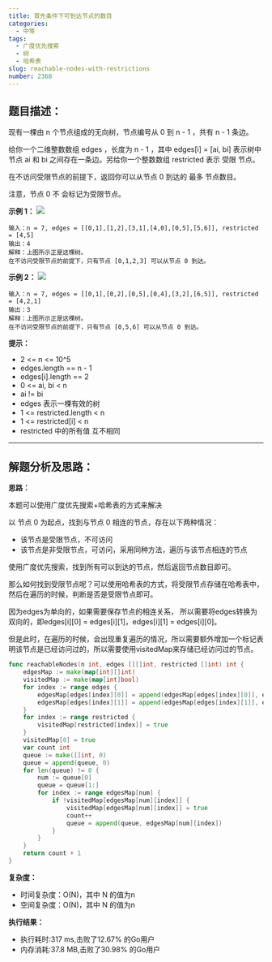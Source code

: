 ```yaml
---
title: 首先条件下可到达节点的数目
categories:
  - 中等
tags:
  - 广度优先搜索
  - 树
  - 哈希表
slug: reachable-nodes-with-restrictions
number: 2368
---
```


## 题目描述：

现有一棵由 n 个节点组成的无向树，节点编号从 0 到 n - 1 ，共有 n - 1 条边。

给你一个二维整数数组 edges ，长度为 n - 1 ，其中 edges[i] = [ai, bi] 表示树中节点 ai 和 bi 之间存在一条边。另给你一个整数数组 restricted 表示 受限 节点。

在不访问受限节点的前提下，返回你可以从节点 0 到达的 最多 节点数目。

注意，节点 0 不 会标记为受限节点。

**示例 1：**
![](/img/leetcode/2368首先条件下可到达节点的数目/ex1drawio.png)
```
输入：n = 7, edges = [[0,1],[1,2],[3,1],[4,0],[0,5],[5,6]], restricted = [4,5]
输出：4
解释：上图所示正是这棵树。
在不访问受限节点的前提下，只有节点 [0,1,2,3] 可以从节点 0 到达。
```

**示例 2：**
![](/img/leetcode/2368首先条件下可到达节点的数目/ex2drawio.png)
```
输入：n = 7, edges = [[0,1],[0,2],[0,5],[0,4],[3,2],[6,5]], restricted = [4,2,1]
输出：3
解释：上图所示正是这棵树。
在不访问受限节点的前提下，只有节点 [0,5,6] 可以从节点 0 到达。
```


**提示：**
- 2 <= n <= 10^5
- edges.length == n - 1
- edges[i].length == 2
- 0 <= ai, bi < n
- ai != bi
- edges 表示一棵有效的树
- 1 <= restricted.length < n
- 1 <= restricted[i] < n
- restricted 中的所有值 互不相同

---
## 解题分析及思路：

**思路：**

本题可以使用广度优先搜索+哈希表的方式来解决

以 节点 0 为起点，找到与节点 0 相连的节点，存在以下两种情况：

- 该节点是受限节点，不可访问
- 该节点是非受限节点，可访问，采用同种方法，遍历与该节点相连的节点

使用广度优先搜索，找到所有可以到达的节点，然后返回节点数目即可。

那么如何找到受限节点呢？可以使用哈希表的方式，将受限节点存储在哈希表中，然后在遍历的时候，判断是否是受限节点即可。

因为edges为单向的，如果需要保存节点的相连关系， 所以需要将edges转换为双向的，即edges[i][0] = edges[i][1]，edges[i][1] = edges[i][0]。

但是此时，在遍历的时候，会出现重复遍历的情况，所以需要额外增加一个标记表明该节点是已经访问过的，所以需要使用visitedMap来存储已经访问过的节点。

```go
func reachableNodes(n int, edges [][]int, restricted []int) int {
	edgesMap := make(map[int][]int)
	visitedMap := make(map[int]bool)
	for index := range edges {
		edgesMap[edges[index][0]] = append(edgesMap[edges[index][0]], edges[index][1])
		edgesMap[edges[index][1]] = append(edgesMap[edges[index][1]], edges[index][0])
	}
	for index := range restricted {
		visitedMap[restricted[index]] = true
	}
	visitedMap[0] = true
	var count int
	queue := make([]int, 0)
	queue = append(queue, 0)
	for len(queue) != 0 {
		num := queue[0]
		queue = queue[1:]
		for index := range edgesMap[num] {
			if !visitedMap[edgesMap[num][index]] {
				visitedMap[edgesMap[num][index]] = true
				count++
				queue = append(queue, edgesMap[num][index])
			}
		}
	}
	return count + 1
}
```

**复杂度：**

- 时间复杂度：O(N)，其中 N 的值为n
- 空间复杂度：O(N)，其中 N 的值为n

**执行结果：**

- 执行耗时:317 ms,击败了12.67% 的Go用户
- 内存消耗:37.8 MB,击败了30.98% 的Go用户

